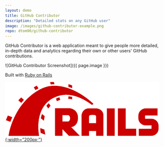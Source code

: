 ```yaml
---
layout: demo
title: GitHub Contributor
description: "Detailed stats on any GitHub user"
image: /images/github-contributor-example.png
repo: dtom90/github-contributor
---
```

GitHub Contributor is a web application meant to give people more detailed, in-depth data and analytics regarding their own or other users' GitHub contributions.

![GitHub Contributor Screenshot]({{ page.image }})

Built with [Ruby on Rails](http://rubyonrails.org/) 

[![Rails Logo](/images/rails-logo.svg){:width="200px;"}](http://rubyonrails.org/)